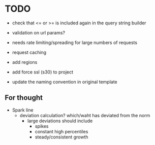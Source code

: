 # TODO

+ check that <= or >= is included again in the query string builder
+ validation on url params?
+ needs rate limiting/spreading for large numbers of requests
+ request caching

+ add regions
+ add force ssl (s30) to project
+ update the naming convention in original template


## For thought

+ Spark line
	- deviation calculation? which/waht has deviated from the norm
		- large deviations should include
			- spikes
			- constant high percentiles
			- steady/consistent growth 